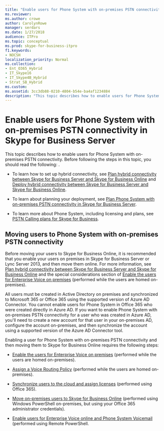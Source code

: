 ```yaml
---
title: "Enable users for Phone System with on-premises PSTN connectivity in Skype for Business Server"
ms.reviewer: 
ms.author: crowe
author: CarolynRowe
manager: serdars
ms.date: 1/27/2018
audience: ITPro
ms.topic: conceptual
ms.prod: skype-for-business-itpro
f1.keywords:
- NOCSH
localization_priority: Normal
ms.collection:
- Ent_O365_Hybrid
- IT_Skype16
- IT_Skype4B_Hybrid
- Strat_SB_Hybrid
ms.custom: 
ms.assetid: 3cc3db88-0210-4804-b54e-ba4af1234884
description: "This topic describes how to enable users for Phone System with on-premises PSTN connectivity. Before following the steps in this topic, you should read the following: ."
---
```


# Enable users for Phone System with on-premises PSTN connectivity in Skype for Business Server
 
This topic describes how to enable users for Phone System with on-premises PSTN connectivity. Before following the steps in this topic, you should read the following: .
  
- To learn how to set up hybrid connectivity, see [Plan hybrid connectivity between Skype for Business Server and Skype for Business Online](../../skype-for-business-hybrid-solutions/plan-hybrid-connectivity.md) and [Deploy hybrid connectivity between Skype for Business Server and Skype for Business Online](../../skype-for-business-hybrid-solutions/deploy-hybrid-connectivity/deploy-hybrid-connectivity.md).
    
- To learn about planning your deployment, see [Plan Phone System with on-premises PSTN connectivity in Skype for Business Server](plan-phone-system-with-on-premises-pstn-connectivity.md).
    
- To learn more about Phone System, including licensing and plans, see [PSTN Calling plans for Skype for Business](https://support.office.com/article/PSTN-Calling-plans-for-Skype-for-Business-f47c6a97-bc8b-42e6-b5d4-ce6b41ed1918).
    
## Moving users to Phone System with on-premises PSTN connectivity

Before moving your users to Skype for Business Online, it is recommended that you enable your users on premises in Skype for Business Server or Lync Server 2013, and then move them online. For more information, see [Plan hybrid connectivity between Skype for Business Server and Skype for Business Online](../../skype-for-business-hybrid-solutions/plan-hybrid-connectivity.md) and the special considerations section of [Enable the users for Enterprise Voice on premises](enable-the-users-for-enterprise-voice-on-premises.md) (performed while the users are homed on-premises). 
  
All users must be created in Active Directory on premises and synchronized to Microsoft 365 or Office 365 using the supported version of Azure AD Connector. You cannot enable users for Phone System in Office 365 who were created directly in Azure AD. If you want to enable Phone System with on-premises PSTN connectivity for a user who was created in Azure AD, you'll need to create a new account for that user in your on-premises AD, configure the account on-premises, and then synchronize the account using a supported version of the Azure AD Connector tool. 
  
Enabling a user for Phone System with on-premises PSTN connectivity and then moving them to Skype for Business Online requires the following steps:
  
- [Enable the users for Enterprise Voice on premises](enable-the-users-for-enterprise-voice-on-premises.md) (performed while the users are homed on-premises).
    
- [Assign a Voice Routing Policy](assign-a-voice-routing-policy.md) (performed while the users are homed on-premises).
    
- [Synchronize users to the cloud and assign licenses](synchronize-users-to-the-cloud-and-assign-licenses.md) (performed using Office 365).
    
- [Move on-premises users to Skype for Business Online](https://docs.microsoft.com/SkypeForBusiness/hybrid/move-users-from-on-premises-to-skype-for-business-online) (performed using Windows PowerShell on-premises, but using your Office 365 administrator credentials).
    
- [Enable users for Enterprise Voice online and Phone System Voicemail](enable-users-for-enterprise-voice-online-and-phone-system-voicemail.md) (performed using Remote PowerShell.
    

